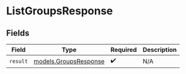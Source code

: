 # ListGroupsResponse


## Fields

| Field                                                | Type                                                 | Required                                             | Description                                          |
| ---------------------------------------------------- | ---------------------------------------------------- | ---------------------------------------------------- | ---------------------------------------------------- |
| `result`                                             | [models.GroupsResponse](../models/groupsresponse.md) | :heavy_check_mark:                                   | N/A                                                  |